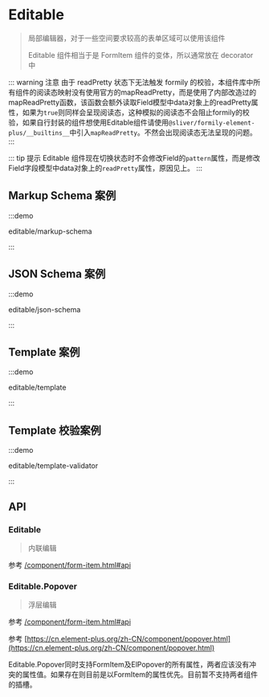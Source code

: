 # Editable

> 局部编辑器，对于一些空间要求较高的表单区域可以使用该组件
>
> Editable 组件相当于是 FormItem 组件的变体，所以通常放在 decorator 中

::: warning 注意
由于 readPretty 状态下无法触发 formily 的校验，本组件库中所有组件的阅读态映射没有使用官方的mapReadPretty，而是使用了内部改造过的mapReadPretty函数，该函数会额外读取Field模型中data对象上的readPretty属性，如果为`true`则同样会呈现阅读态，这种模拟的阅读态不会阻止formily的校验，如果自行封装的组件想使用Editable组件请使用`@sliver/formily-element-plus/__builtins__`中引入`mapReadPretty`。不然会出现阅读态无法呈现的问题。
:::

::: tip 提示
Editable 组件现在切换状态时不会修改Field的`pattern`属性，而是修改Field字段模型中data对象上的`readPretty`属性，原因见上。
:::

## Markup Schema 案例

:::demo

editable/markup-schema

:::

## JSON Schema 案例

:::demo

editable/json-schema

:::

## Template 案例

:::demo

editable/template

:::

## Template 校验案例

:::demo

editable/template-validator

:::

## API

### Editable

> 内联编辑

参考 [/component/form-item.html#api](./form-item.html#api)

### Editable.Popover

> 浮层编辑

参考 [/component/form-item.html#api](./form-item.html#api)

参考 [https://cn.element-plus.org/zh-CN/component/popover.html](https://cn.element-plus.org/zh-CN/component/popover.html)

Editable.Popover同时支持FormItem及ElPopover的所有属性，两者应该没有冲突的属性值。如果存在则目前是以FormItem的属性优先。目前暂不支持两者组件的插槽。
